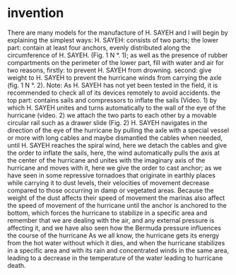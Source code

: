 # invention
There are many models for the manufacture of H. SAYEH and I will begin by explaining the simplest ways: H. SAYEH: consists of two parts; the lower part: contain at least four anchors, evenly distributed along the circumference of H. SAYEH. (Fig. 1 N °. 1); as well as the presence of rubber compartments on the perimeter of the lower part, fill with water and air for two reasons, firstly: to prevent H. SAYEH from drowning. second: give weight to H. SAYEH to prevent the hurricane winds from carrying the axle (fig. 1 N °. 2).
 Note: As H. SAYEH has not yet been tested in the field, it is recommended to check all of its devices remotely to avoid accidents. the top part: contains sails and compressors to inflate the sails (Video. 1) by which H. SAYEH unites and turns automatically to the wall of the eye of the hurricane (video. 2) we attach the two parts to each other by a movable circular rail such as a drawer slide (Fig. 2) H. SAYEH navigates in the direction of the eye of the hurricane by pulling the axle with a special vessel or more with long cables and maybe dismantled the cables when needed, until H. SAYEH reaches the spiral wind, here we detach the cables and give the order to inflate the sails, here, the wind automatically pulls the axis at the center of the hurricane and unites with the imaginary axis of the hurricane and moves with it, here we give the order to cast anchor; as we have seen in some repressive tornadoes that originate in earthly places while carrying it to dust levels, their velocities of movement decrease compared to those occurring in damp or vegetated areas. Because the weight of the dust affects their speed of movement the marinas also affect the speed of movement of the hurricane until the anchor is anchored to the bottom, which forces the hurricane to stabilize in a specific area and remember that we are dealing with the air,  and any external pressure is affecting it, and we have also seen how the Bermuda pressure influences the course of the hurricane As we all know, the hurricane gets its energy from the hot water without which it dies, and when the hurricane stabilizes in a specific area and with its rain and concentrated winds in the same area, leading to a decrease in the temperature of the water leading to hurricane death.
 
